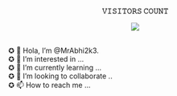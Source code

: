 <br><p align="center"><b>𝚅𝙸𝚂𝙸𝚃𝙾𝚁𝚂 𝙲𝙾𝚄𝙽𝚃</b></p>  
<p align="center"><img align="center" src="https://profile-counter.glitch.me/{MrAbhi2k3}/count.svg"/></p> 

<br>✪ 👋 Hola, I’m @MrAbhi2k3.</b>
<br>✪ 👀 I’m interested in ...</b>
<br>✪ 🌱 I’m currently learning ...</b>
<br>✪ 💞️ I’m looking to collaborate ..</b>
<br>✪ 📫 How to reach me ...</b>

<!---
MrAbhi2k3/MrAbhi2k3 is a ✨ special ✨ repository because its `README.md` (this file) appears on your GitHub profile.
You can click the Preview link to take a look at your changes.
--->
